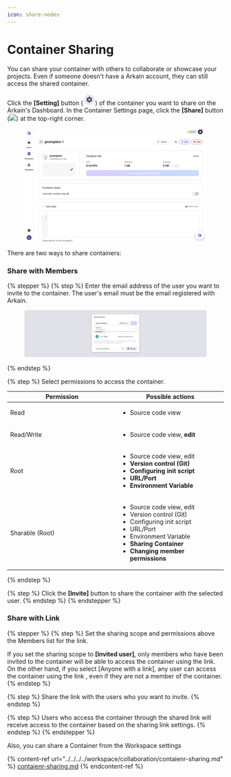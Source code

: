 ```yaml
---
icon: share-nodes
---
```


# Container Sharing

You can share your container with others to collaborate or showcase your projects. Even if someone doesn't have a Arkain account, they can still access the shared container.

Click the **\[Setting]** button (![](<../../../../../.gitbook/assets/new_setting (1).png>)) of the container you want to share on the Arkain's Dashboard. In the Container Settings page, click the **\[Share]** button (![](<../../../../../.gitbook/assets/스크린샷 2025-02-10 오후 4.18.57.png>)) at the top-right corner.

<figure><img src="../../../../../.gitbook/assets/share.png" alt=""><figcaption></figcaption></figure>

There are two ways to share containers:

### **Share with Members**

{% stepper %}
{% step %}
Enter the email address of the user you want to invite to the container. The user's email must be the email registered with Arkain.

<figure><img src="../../../../../.gitbook/assets/share_01.png" alt=""><figcaption></figcaption></figure>
{% endstep %}

{% step %}
Select permissions to access the container.

<table><thead><tr><th width="241">Permission</th><th>Possible actions</th></tr></thead><tbody><tr><td>Read</td><td><ul><li>Source code view</li></ul></td></tr><tr><td>Read/Write</td><td><ul><li>Source code view, <strong>edit</strong></li></ul></td></tr><tr><td>Root</td><td><ul><li>Source code view, edit</li><li><strong>Version control (Git)</strong></li><li><strong>Configuring init script</strong></li><li><strong>URL/Port</strong></li><li><strong>Environment Variable</strong></li></ul></td></tr><tr><td>Sharable (Root)</td><td><ul><li>Source code view, edit</li><li>Version control (Git)</li><li>Configuring init script</li><li>URL/Port</li><li>Environment Variable</li><li><strong>Sharing Container</strong></li><li><strong>Changing member permissions</strong></li></ul></td></tr></tbody></table>
{% endstep %}

{% step %}
Click the **\[Invite]** button to share the container with the selected user.
{% endstep %}
{% endstepper %}

### **Share with Link**

{% stepper %}
{% step %}
Set the sharing scope and permissions above the Members list for the link.

If you set the sharing scope to **\[Invited user]**, only members who have been invited to the container will be able to access the container using the link. On the other hand, if you select \[Anyone with a link], any user can access the container using the link , even if they are not a member of the container.
{% endstep %}

{% step %}
Share the link with the users who you want to invite.
{% endstep %}

{% step %}
Users who access the container through the shared link will receive access to the container based on the sharing link settings.
{% endstep %}
{% endstepper %}

Also, you can share a Container from the Workspace settings

{% content-ref url="../../../../workspace/collaboration/contaienr-sharing.md" %}
[contaienr-sharing.md](../../../../workspace/collaboration/contaienr-sharing.md)
{% endcontent-ref %}

